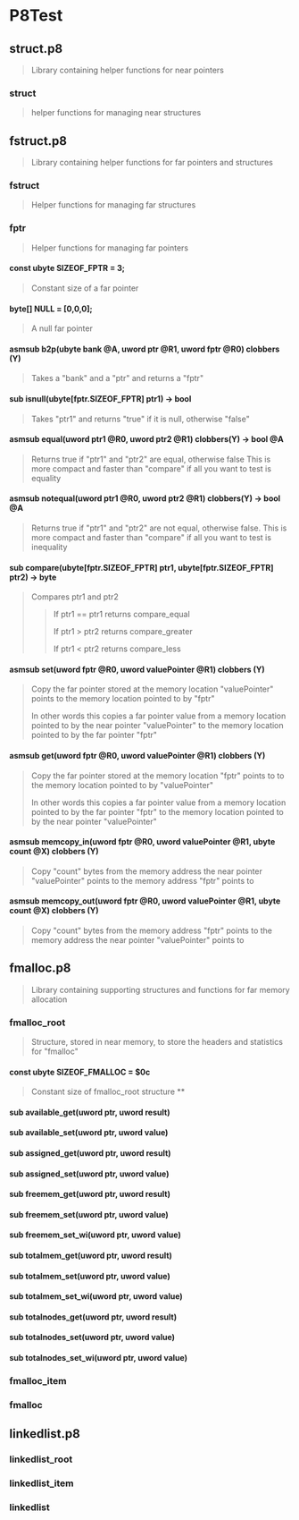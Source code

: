 # P8Test

## struct.p8

> Library containing helper functions for near pointers

### struct

> helper functions for managing near structures

## fstruct.p8

> Library containing helper functions for far pointers and structures

### fstruct

> Helper functions for managing far structures

### **fptr**

>Helper functions for managing far pointers

#### **const ubyte SIZEOF_FPTR = 3;**

>Constant size of a far pointer

#### **byte[] NULL = [0,0,0];**

>A null far pointer

#### **asmsub b2p(ubyte bank @A, uword ptr @R1, uword fptr @R0) clobbers (Y)**

>Takes a "bank" and a "ptr" and returns a "fptr"

#### **sub isnull(ubyte[fptr.SIZEOF_FPTR] ptr1) -> bool**

>Takes "ptr1" and returns "true" if it is null, otherwise "false"

#### **asmsub equal(uword ptr1 @R0, uword ptr2 @R1) clobbers(Y) -> bool @A**

>Returns true if "ptr1" and "ptr2" are equal, otherwise false
>This is more compact and faster than "compare" if all you want to test is equality

#### **asmsub notequal(uword ptr1 @R0, uword ptr2 @R1) clobbers(Y) -> bool @A**

>Returns true if "ptr1" and "ptr2" are not equal, otherwise false.
>This is more compact and faster than "compare" if all you want to test is inequality

#### **sub compare(ubyte[fptr.SIZEOF_FPTR] ptr1, ubyte[fptr.SIZEOF_FPTR] ptr2) -> byte**

>Compares ptr1 and ptr2
>
>>If ptr1 == ptr1 returns compare_equal
>>
>>If ptr1 > ptr2 returns compare_greater
>>
>>If ptr1 < ptr2 returns compare_less
>>

#### **asmsub set(uword fptr @R0, uword valuePointer @R1) clobbers (Y)**

> Copy the far pointer stored at the memory location "valuePointer" points to the memory location pointed to by "fptr"
>
> In other words this copies a far pointer value from a memory location pointed to by the near pointer "valuePointer" to the memory location pointed to by the far pointer "fptr"

#### **asmsub get(uword fptr @R0, uword valuePointer @R1) clobbers (Y)**

> Copy the far pointer stored at the memory location "fptr" points to to the memory location pointed to by "valuePointer"
>
> In other words this copies a far pointer value from a memory location pointed to by the far pointer "fptr" to the memory location pointed to by the near pointer "valuePointer"

#### **asmsub memcopy_in(uword fptr @R0, uword valuePointer @R1, ubyte count @X) clobbers (Y)**

> Copy "count" bytes from the memory address the near pointer "valuePointer" points to the memory address "fptr" points to

#### **asmsub memcopy_out(uword fptr @R0, uword valuePointer @R1, ubyte count @X) clobbers (Y)**

> Copy "count" bytes from the memory address "fptr" points to the memory address the near pointer "valuePointer" points to

## fmalloc.p8

> Library containing supporting structures and functions for far memory allocation

### fmalloc_root

> Structure, stored in near memory, to store the headers and statistics for "fmalloc"

#### **const ubyte SIZEOF_FMALLOC = $0c**

> Constant size of fmalloc_root structure
**
#### **sub available_get(uword ptr, uword result)**

>

#### **sub available_set(uword ptr, uword value)**

>

#### **sub assigned_get(uword ptr, uword result)**

>

#### **sub assigned_set(uword ptr, uword value)**

>

#### **sub freemem_get(uword ptr, uword result)**

>

#### **sub freemem_set(uword ptr, uword value)**

>

#### **sub freemem_set_wi(uword ptr, uword value)**

>

#### **sub totalmem_get(uword ptr, uword result)**

>

#### **sub totalmem_set(uword ptr, uword value)**

>

#### **sub totalmem_set_wi(uword ptr, uword value)**

>

#### **sub totalnodes_get(uword ptr, uword result)**

>

#### **sub totalnodes_set(uword ptr, uword value)**

>

#### **sub totalnodes_set_wi(uword ptr, uword value)**

>

### fmalloc_item

### fmalloc

## linkedlist.p8

### linkedlist_root

### linkedlist_item

### linkedlist

